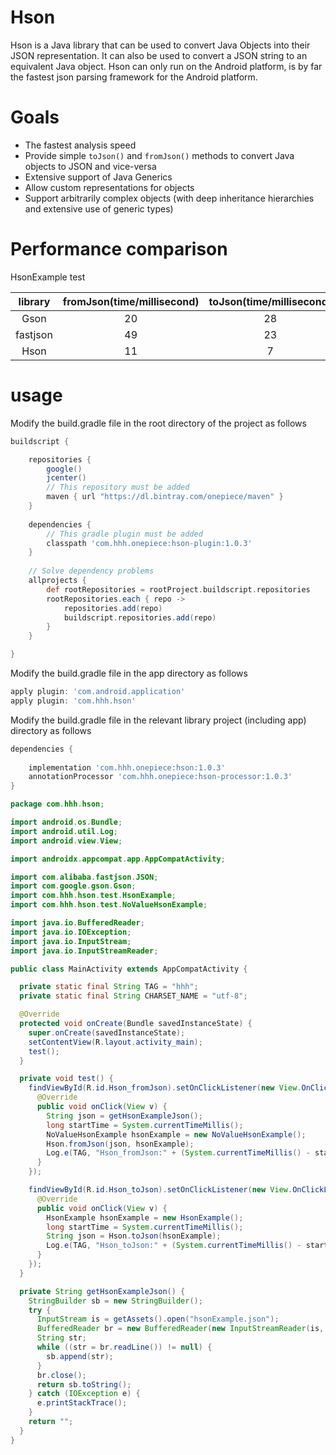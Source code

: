 Hson
====

Hson is a Java library that can be used to convert Java Objects into
their JSON representation. It can also be used to convert a JSON string
to an equivalent Java object. Hson can only run on the Android platform,
is by far the fastest json parsing framework for the Android platform.

Goals
=====
* The fastest analysis speed
* Provide simple `toJson()` and `fromJson()` methods to convert Java objects to JSON and vice-versa
* Extensive support of Java Generics
* Allow custom representations for objects
* Support arbitrarily complex objects (with deep inheritance hierarchies and extensive use of generic types)


Performance comparison
======================

HsonExample test

| library  | fromJson(time/millisecond) | toJson(time/millisecond) |
|:--------:|:--------------------------:|:------------------------:|
|   Gson   |             20             |            28            |
| fastjson |             49             |            23            |
|   Hson   |             11             |            7             |


usage
=====

Modify the build.gradle file in the root directory of the project as follows

```groovy
buildscript {

    repositories {
        google()
        jcenter()
        // This repository must be added
        maven { url "https://dl.bintray.com/onepiece/maven" }
    }
    
    dependencies {
        // This gradle plugin must be added
        classpath 'com.hhh.onepiece:hson-plugin:1.0.3'
    }
  
    // Solve dependency problems
    allprojects {
        def rootRepositories = rootProject.buildscript.repositories
        rootRepositories.each { repo ->
            repositories.add(repo)
            buildscript.repositories.add(repo)
        }
    }

}
```

Modify the build.gradle file in the app directory as follows

```groovy
apply plugin: 'com.android.application'
apply plugin: 'com.hhh.hson'

```

Modify the build.gradle file in the relevant library project (including app) directory as follows
```groovy
dependencies {
    
    implementation 'com.hhh.onepiece:hson:1.0.3'
    annotationProcessor 'com.hhh.onepiece:hson-processor:1.0.3'
}

```

```java
package com.hhh.hson;

import android.os.Bundle;
import android.util.Log;
import android.view.View;

import androidx.appcompat.app.AppCompatActivity;

import com.alibaba.fastjson.JSON;
import com.google.gson.Gson;
import com.hhh.hson.test.HsonExample;
import com.hhh.hson.test.NoValueHsonExample;

import java.io.BufferedReader;
import java.io.IOException;
import java.io.InputStream;
import java.io.InputStreamReader;

public class MainActivity extends AppCompatActivity {

  private static final String TAG = "hhh";
  private static final String CHARSET_NAME = "utf-8";

  @Override
  protected void onCreate(Bundle savedInstanceState) {
    super.onCreate(savedInstanceState);
    setContentView(R.layout.activity_main);
    test();
  }

  private void test() {
    findViewById(R.id.Hson_fromJson).setOnClickListener(new View.OnClickListener() {
      @Override
      public void onClick(View v) {
        String json = getHsonExampleJson();
        long startTime = System.currentTimeMillis();
        NoValueHsonExample hsonExample = new NoValueHsonExample();
        Hson.fromJson(json, hsonExample);
        Log.e(TAG, "Hson_fromJson:" + (System.currentTimeMillis() - startTime));
      }
    });

    findViewById(R.id.Hson_toJson).setOnClickListener(new View.OnClickListener() {
      @Override
      public void onClick(View v) {
        HsonExample hsonExample = new HsonExample();
        long startTime = System.currentTimeMillis();
        String json = Hson.toJson(hsonExample);
        Log.e(TAG, "Hson_toJson:" + (System.currentTimeMillis() - startTime));
      }
    });
  }

  private String getHsonExampleJson() {
    StringBuilder sb = new StringBuilder();
    try {
      InputStream is = getAssets().open("hsonExample.json");
      BufferedReader br = new BufferedReader(new InputStreamReader(is, CHARSET_NAME));
      String str;
      while ((str = br.readLine()) != null) {
        sb.append(str);
      }
      br.close();
      return sb.toString();
    } catch (IOException e) {
      e.printStackTrace();
    }
    return "";
  }
}

```